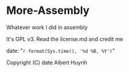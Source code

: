 # More-Assembly
Whatever work I did in assembly

It's GPL v3. Read the license.md and credit me

date: "`r format(Sys.time(), '%d %B, %Y')`"

Copyright (C) date  Albert Huynh
